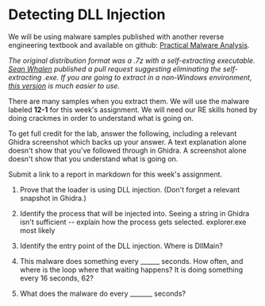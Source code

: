 # Detecting DLL Injection

We will be using malware samples published with another reverse engineering textbook and available on github: [Practical Malware Analysis](https://nostarch.com/malware).

*The original distribution format was a .7z with a self-extracting executable. [Sean Whalen](https://github.com/seanthegeek) published a pull request suggesting eliminating the self-extracting .exe. If you are going to extract in a non-Windows environment, [this version](https://github.com/mikesiko/PracticalMalwareAnalysis-Labs/pull/8) is much easier to use.*

There are many samples when you extract them. We will use the malware labeled **12-1** for this week's assignment. We will need our RE skills honed by doing crackmes in order to understand what is going on.

To get full credit for the lab, answer the following, including a relevant Ghidra screenshot which backs up your answer. A text explanation alone doesn't show that you've followed through in Ghidra. A screenshot alone doesn't show that you understand what is going on.

Submit a link to a report in markdown for this week's assignment. 

1) Prove that the loader is using DLL injection. (Don't forget a relevant snapshot in Ghidra.)

2) Identify the process that will be injected into. Seeing a string in Ghidra isn't sufficient -- explain how the process gets selected.
explorer.exe most likely

3) Identify the entry point of the DLL injection. Where is DllMain?

4) This malware does something every ______ seconds. How often, and where is the loop where that waiting happens?
It is doing something every 16 seconds, 62?

5) What does the malware do every _______ seconds? 
